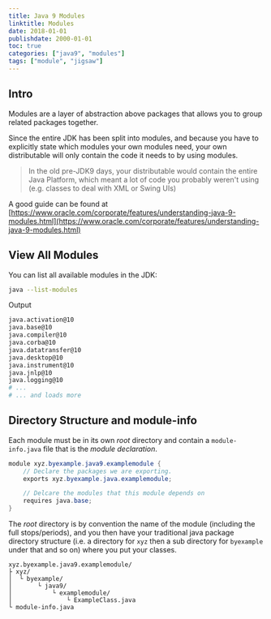 ```yaml
---
title: Java 9 Modules
linktitle: Modules
date: 2018-01-01
publishdate: 2000-01-01
toc: true
categories: ["java9", "modules"]
tags: ["module", "jigsaw"]
---
```


## Intro
Modules are a layer of abstraction above packages that allows you to
group related packages together.

Since the entire JDK has been split into modules, and because you have to explicitly state which modules your own modules need, your own distributable will only contain the code it needs to by using modules.

> In the old pre-JDK9 days, your distributable would contain the entire Java Platform, which meant a lot of code you probably weren't using (e.g. classes to deal with XML or Swing UIs)

A good guide can be found at [https://www.oracle.com/corporate/features/understanding-java-9-modules.html](https://www.oracle.com/corporate/features/understanding-java-9-modules.html)

## View All Modules
You can list all available modules in the JDK:
```bash
java --list-modules
```
Output
```bash
java.activation@10
java.base@10
java.compiler@10
java.corba@10
java.datatransfer@10
java.desktop@10
java.instrument@10
java.jnlp@10
java.logging@10
# ...
# ... and loads more
```

## Directory Structure and module-info
Each module must be in its own *root* directory and contain a `module-info.java` file that is the *module declaration*.

```java
module xyz.byexample.java9.examplemodule {
    // Declare the packages we are exporting.
    exports xyz.byexample.java.examplemodule;

    // Delcare the modules that this module depends on
    requires java.base;
}
```
The *root* directory is by convention the name of the module (including the full stops/periods), and you then have your traditional java package directory structure (i.e. a directory for `xyz` then a sub directory for `byexample` under that and so on) where you put your classes.

```
xyz.byexample.java9.examplemodule/
├ xyz/
│  └ byexample/
│       └ java9/
│           └ examplemodule/
│               └ ExampleClass.java
└ module-info.java
```